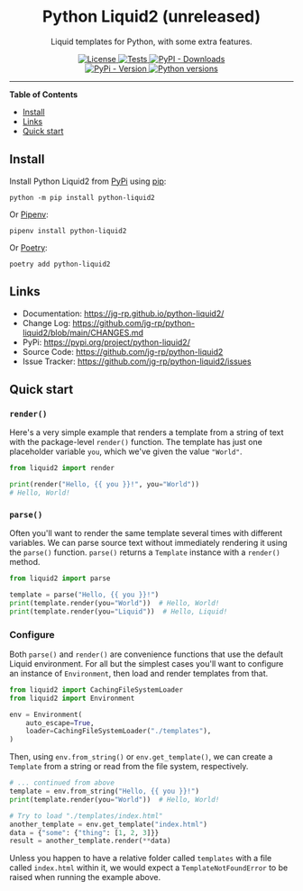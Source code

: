 <h1 align="center">Python Liquid2 (unreleased)</h1>

<p align="center">
Liquid templates for Python, with some extra features.
</p>

<p align="center">
  <a href="https://github.com/jg-rp/python-liquid2/blob/main/LICENSE.txt">
    <img src="https://img.shields.io/pypi/l/python-liquid2?style=flat-square" alt="License">
  </a>
  <a href="https://github.com/jg-rp/python-liquid2/actions">
    <img src="https://img.shields.io/github/actions/workflow/status/jg-rp/python-liquid2/tests.yaml?branch=main&label=tests&style=flat-square" alt="Tests">
  </a>
  <a href="https://pypi.org/project/python-liquid2">
    <img alt="PyPI - Downloads" src="https://img.shields.io/pypi/dm/python-liquid2?style=flat-square">
  </a>
  <br>
  <a href="https://pypi.org/project/python-liquid2">
    <img src="https://img.shields.io/pypi/v/python-liquid2.svg?style=flat-square" alt="PyPi - Version">
  </a>
  <a href="https://pypi.org/project/python-liquid2">
    <img src="https://img.shields.io/pypi/pyversions/python-liquid2.svg?style=flat-square" alt="Python versions">
  </a>
</p>

---

**Table of Contents**

- [Install](#install)
- [Links](#links)
- [Quick start](#quick-start)

## Install

Install Python Liquid2 from [PyPi](https://pypi.org/project/python-liquid2/) using [pip](https://pip.pypa.io/en/stable/getting-started/):

```console
python -m pip install python-liquid2
```

Or [Pipenv](https://pipenv.pypa.io/en/latest/):

```console
pipenv install python-liquid2
```

Or [Poetry](https://python-poetry.org/):

```console
poetry add python-liquid2
```

## Links

- Documentation: https://jg-rp.github.io/python-liquid2/
- Change Log: https://github.com/jg-rp/python-liquid2/blob/main/CHANGES.md
- PyPi: https://pypi.org/project/python-liquid2/
- Source Code: https://github.com/jg-rp/python-liquid2
- Issue Tracker: https://github.com/jg-rp/python-liquid2/issues

## Quick start

### `render()`

Here's a very simple example that renders a template from a string of text with the package-level `render()` function. The template has just one placeholder variable `you`, which we've given the value `"World"`.

```python
from liquid2 import render

print(render("Hello, {{ you }}!", you="World"))
# Hello, World!
```

### `parse()`

Often you'll want to render the same template several times with different variables. We can parse source text without immediately rendering it using the `parse()` function. `parse()` returns a `Template` instance with a `render()` method.

```python
from liquid2 import parse

template = parse("Hello, {{ you }}!")
print(template.render(you="World"))  # Hello, World!
print(template.render(you="Liquid"))  # Hello, Liquid!
```

### Configure

Both `parse()` and `render()` are convenience functions that use the default Liquid environment. For all but the simplest cases you'll want to configure an instance of `Environment`, then load and render templates from that.

```python
from liquid2 import CachingFileSystemLoader
from liquid2 import Environment

env = Environment(
    auto_escape=True,
    loader=CachingFileSystemLoader("./templates"),
)
```

Then, using `env.from_string()` or `env.get_template()`, we can create a `Template` from a string or read from the file system, respectively.

```python
# ... continued from above
template = env.from_string("Hello, {{ you }}!")
print(template.render(you="World"))  # Hello, World!

# Try to load "./templates/index.html"
another_template = env.get_template("index.html")
data = {"some": {"thing": [1, 2, 3]}}
result = another_template.render(**data)
```

Unless you happen to have a relative folder called `templates` with a file called `index.html` within it, we would expect a `TemplateNotFoundError` to be raised when running the example above.
